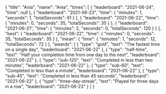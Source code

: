 {
  "title": "Ania",
  "name": "Ania",
  "times": [
    {
      "leaderboard": "2021-06-24",
      "time": null
    },
    {
      "leaderboard": "2021-06-23",
      "time": {
        "minutes": 1,
        "seconds": 1,
        "totalSeconds": 61
      }
    },
    {
      "leaderboard": "2021-06-22",
      "time": {
        "minutes": 0,
        "seconds": 35,
        "totalSeconds": 35
      }
    },
    {
      "leaderboard": "2021-06-21",
      "time": {
        "minutes": 2,
        "seconds": 0,
        "totalSeconds": 120
      }
    }
  ],
  "best": {
    "leaderboard": "2021-06-22",
    "time": {
      "minutes": 0,
      "seconds": 35,
      "totalSeconds": 35
    }
  },
  "mean": {
    "time": {
      "minutes": 1,
      "seconds": 12,
      "totalSeconds": 72
    }
  },
  "awards": [
    {
      "type": "gold",
      "text": "The fastest time on a single day",
      "leaderboard": "2021-06-22"
    },
    {
      "type": "half-time",
      "text": "Half your completion time from one day to the next",
      "leaderboard": "2021-06-22"
    },
    {
      "type": "sub-120",
      "text": "Completed in less than two minutes",
      "leaderboard": "2021-06-22"
    },
    {
      "type": "sub-60",
      "text": "Completed in less than a minute",
      "leaderboard": "2021-06-22"
    },
    {
      "type": "sub-45",
      "text": "Completed in less than 45 seconds",
      "leaderboard": "2021-06-22"
    },
    {
      "type": "three-day-streak",
      "text": "Played for three days in a row",
      "leaderboard": "2021-06-23"
    }
  ]
}